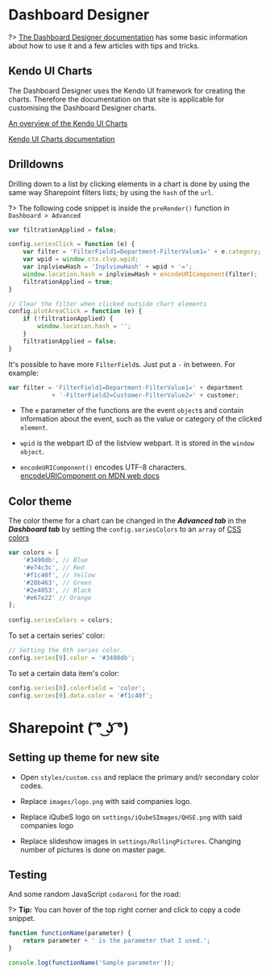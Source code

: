 <!-- # **Style Guide**

Yo sup, don't make stuff look ugly pls thx

<div style="text-align: center; color: white; box-sizing: border-box; display: inline-flex; align-items: center; font-weight: bold; justify-content: center; width: 49.8%; height: 200px; border-radius: 2px; background-color: #ff4477">This is html</div>
<div style="text-align: center; color: white; box-sizing: border-box; display: inline-flex; align-items: center; font-weight: bold; justify-content: center; width: 49.8%; height: 200px; border-radius: 2px; background-color: #11ccff">and this is too</div>

!> use `!>` before a line to do this

?> use `?>` before a line to do this

> use `>` before a line to do this -->
# **Dashboard Designer**

?> [The Dashboard Designer documentation](http://www.spchart.com/documentation) has some basic information about how to use it and a few articles with tips and tricks.

## Kendo UI Charts

The Dashboard Designer uses the Kendo UI framework for creating the charts. Therefore the documentation on that site is applicable for customising the Dashboard Designer charts.

[An overview of the Kendo UI Charts](https://docs.telerik.com/kendo-ui/controls/charts/overview "Kendo UI Charts Overview")

[Kendo UI Charts documentation](https://docs.telerik.com/kendo-ui/api/javascript/dataviz/ui/chart "Kendo UI Charts documentation")

## Drilldowns

Drilling down to a list by clicking elements in a chart is done by using the same way Sharepoint filters lists; by using the `hash` of the `url`.

?> The following code snippet is inside the `preRender()` function in `Dashboard > Advanced`

```js
var filtrationApplied = false;

config.seriesClick = function (e) {
    var filter = 'FilterField1=Department-FilterValue1=' + e.category;
    var wpid = window.ctx.clvp.wpid;
    var inplviewHash = 'InplviewHash' + wpid + '=';
    window.location.hash = inplviewHash + encodeURIComponent(filter);
    filtrationApplied = true;
}

// Clear the filter when clicked outside chart elements
config.plotAreaClick = function (e) {
    if (!filtrationApplied) {
        window.location.hash = '';
    }
    filtrationApplied = false;
}
```

It's possible to have more `FilterField`s. Just put a `-` in between. For example:

```js
var filter = 'FilterField1=Department-FilterValue1=' + department
            + '-FilterField2=Customer-FilterValue2=' + customer;
```

* The `e` parameter of the functions are the event `object`s  and contain information about the event, such as the value or category of the clicked `element`. 

* `wpid` is the webpart ID of the listview webpart. It is stored in the `window` `object`.

* `encodeURIComponent()` encodes UTF-8 characters. [encodeURIComponent on MDN web docs](https://developer.mozilla.org/en-US/docs/Web/JavaScript/Reference/Global_Objects/encodeURIComponent)

## Color theme

The color theme for a chart can be changed in the *__Advanced tab__* in the *__Dashboard tab__* by setting the `config.seriesColors` to an `array` of [CSS colors](https://developer.mozilla.org/en-US/docs/Web/CSS/color_value)

```js
var colors = [ 
    '#3498db', // Blue 
    '#e74c3c', // Red 
    '#f1c40f', // Yellow 
    '#28b463', // Green 
    '#2e4053', // Black 
    '#e67e22' // Orange 
]; 
 
config.seriesColors = colors; 
```

To set a certain series' color: 
 
```js
// Setting the 0th series color.
config.series[0].color = '#3498db'; 
```
 
To set a certain data item's color: 
 
 ```js
config.series[0].colorField = 'color'; 
config.series[0].data.color = '#f1c40f'; 
```

# **Sharepoint ( ͡° ͜ʖ ͡°)**

## Setting up theme for new site

* Open `styles/custom.css` and replace the primary and/r secondary color codes.

* Replace `images/logo.png` with said companies logo.

* Replace iQubeS logo on `settings/iQubeSImages/QHSE.png` with said companies logo

* Replace slideshow images in `settings/RollingPictures`. Changing number of pictures is done on master page.


## Testing

And some random JavaScript `codaroni` for the road:

?> **Tip:** You can hover of the top right corner and click to copy a code snippet.

```js
function functionName(parameter) {
    return parameter + ' is the parameter that I used.';
}

console.log(functionName('Sample parameter'));
```
